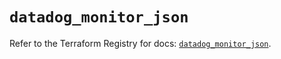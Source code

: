 # `datadog_monitor_json`

Refer to the Terraform Registry for docs: [`datadog_monitor_json`](https://registry.terraform.io/providers/datadog/datadog/3.44.1/docs/resources/monitor_json).
